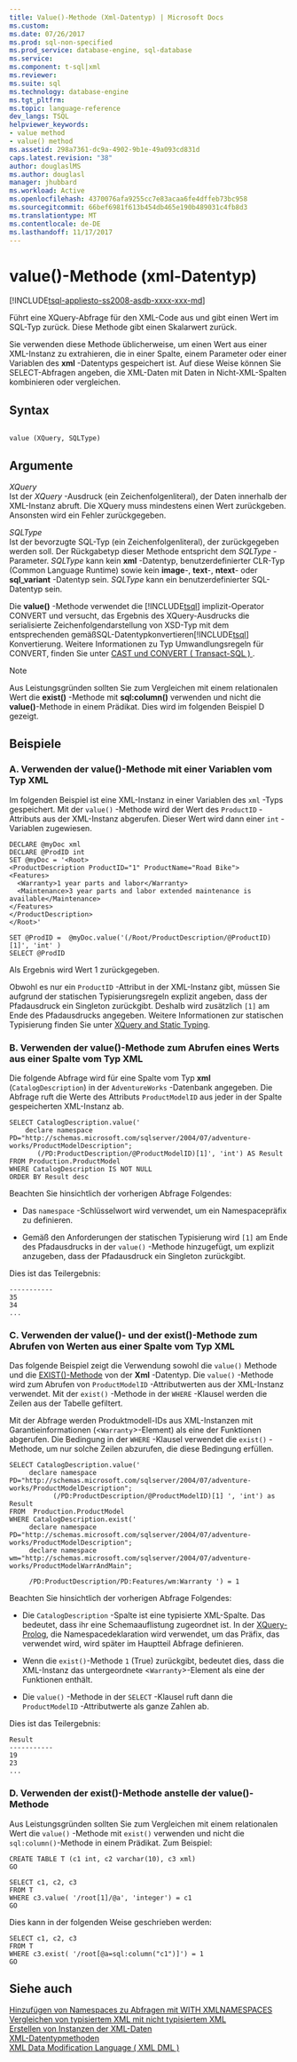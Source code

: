```yaml
---
title: Value()-Methode (Xml-Datentyp) | Microsoft Docs
ms.custom: 
ms.date: 07/26/2017
ms.prod: sql-non-specified
ms.prod_service: database-engine, sql-database
ms.service: 
ms.component: t-sql|xml
ms.reviewer: 
ms.suite: sql
ms.technology: database-engine
ms.tgt_pltfrm: 
ms.topic: language-reference
dev_langs: TSQL
helpviewer_keywords:
- value method
- value() method
ms.assetid: 298a7361-dc9a-4902-9b1e-49a093cd831d
caps.latest.revision: "38"
author: douglaslMS
ms.author: douglasl
manager: jhubbard
ms.workload: Active
ms.openlocfilehash: 4370076afa9255cc7e83acaa6fe4dffeb73bc958
ms.sourcegitcommit: 66bef6981f613b454db465e190b489031c4fb8d3
ms.translationtype: MT
ms.contentlocale: de-DE
ms.lasthandoff: 11/17/2017
---
```

# <a name="value-method-xml-data-type"></a>value()-Methode (xml-Datentyp)
[!INCLUDE[tsql-appliesto-ss2008-asdb-xxxx-xxx-md](../../includes/tsql-appliesto-ss2008-asdb-xxxx-xxx-md.md)]

  Führt eine XQuery-Abfrage für den XML-Code aus und gibt einen Wert im SQL-Typ zurück. Diese Methode gibt einen Skalarwert zurück.  
  
 Sie verwenden diese Methode üblicherweise, um einen Wert aus einer XML-Instanz zu extrahieren, die in einer Spalte, einem Parameter oder einer Variablen des **xml** -Datentyps gespeichert ist. Auf diese Weise können Sie SELECT-Abfragen angeben, die XML-Daten mit Daten in Nicht-XML-Spalten kombinieren oder vergleichen.  
  
## <a name="syntax"></a>Syntax  
  
```  
  
value (XQuery, SQLType)  
```  
  
## <a name="arguments"></a>Argumente  
 *XQuery*  
 Ist der *XQuery* -Ausdruck (ein Zeichenfolgenliteral), der Daten innerhalb der XML-Instanz abruft. Die XQuery muss mindestens einen Wert zurückgeben. Ansonsten wird ein Fehler zurückgegeben.  
  
 *SQLType*  
 Ist der bevorzugte SQL-Typ (ein Zeichenfolgenliteral), der zurückgegeben werden soll. Der Rückgabetyp dieser Methode entspricht dem *SQLType* -Parameter. *SQLType* kann kein **xml** -Datentyp, benutzerdefinierter CLR-Typ (Common Language Runtime) sowie kein **image**-, **text**-, **ntext**- oder **sql_variant** -Datentyp sein. *SQLType* kann ein benutzerdefinierter SQL-Datentyp sein.  
  
 Die **value()** -Methode verwendet die [!INCLUDE[tsql](../../includes/tsql-md.md)] implizit-Operator CONVERT und versucht, das Ergebnis des XQuery-Ausdrucks die serialisierte Zeichenfolgendarstellung von XSD-Typ mit dem entsprechenden gemäßSQL-Datentypkonvertieren[!INCLUDE[tsql](../../includes/tsql-md.md)] Konvertierung. Weitere Informationen zu Typ Umwandlungsregeln für CONVERT, finden Sie unter [CAST und CONVERT &#40; Transact-SQL &#41; ](../../t-sql/functions/cast-and-convert-transact-sql.md).  
  
> [!NOTE]  
>  Aus Leistungsgründen sollten Sie zum Vergleichen mit einem relationalen Wert die **exist()** -Methode mit **sql:column()** verwenden und nicht die **value()**-Methode in einem Prädikat. Dies wird im folgenden Beispiel D gezeigt.  
  
## <a name="examples"></a>Beispiele  
  
### <a name="a-using-the-value-method-against-an-xml-type-variable"></a>A. Verwenden der value()-Methode mit einer Variablen vom Typ XML  
 Im folgenden Beispiel ist eine XML-Instanz in einer Variablen des `xml` -Typs gespeichert. Mit der `value()` -Methode wird der Wert des `ProductID` -Attributs aus der XML-Instanz abgerufen. Dieser Wert wird dann einer `int` -Variablen zugewiesen.  
  
```  
DECLARE @myDoc xml  
DECLARE @ProdID int  
SET @myDoc = '<Root>  
<ProductDescription ProductID="1" ProductName="Road Bike">  
<Features>  
  <Warranty>1 year parts and labor</Warranty>  
  <Maintenance>3 year parts and labor extended maintenance is available</Maintenance>  
</Features>  
</ProductDescription>  
</Root>'  
  
SET @ProdID =  @myDoc.value('(/Root/ProductDescription/@ProductID)[1]', 'int' )  
SELECT @ProdID  
```  
  
 Als Ergebnis wird Wert 1 zurückgegeben.  
  
 Obwohl es nur ein `ProductID` -Attribut in der XML-Instanz gibt, müssen Sie aufgrund der statischen Typisierungsregeln explizit angeben, dass der Pfadausdruck ein Singleton zurückgibt. Deshalb wird zusätzlich `[1]` am Ende des Pfadausdrucks angegeben. Weitere Informationen zur statischen Typisierung finden Sie unter [XQuery and Static Typing](../../xquery/xquery-and-static-typing.md).  
  
### <a name="b-using-the-value-method-to-retrieve-a-value-from-an-xml-type-column"></a>B. Verwenden der value()-Methode zum Abrufen eines Werts aus einer Spalte vom Typ XML  
 Die folgende Abfrage wird für eine Spalte vom Typ **xml** (`CatalogDescription`) in der `AdventureWorks` -Datenbank angegeben. Die Abfrage ruft die Werte des Attributs `ProductModelID` aus jeder in der Spalte gespeicherten XML-Instanz ab.  
  
```  
SELECT CatalogDescription.value('             
    declare namespace PD="http://schemas.microsoft.com/sqlserver/2004/07/adventure-works/ProductModelDescription";             
       (/PD:ProductDescription/@ProductModelID)[1]', 'int') AS Result             
FROM Production.ProductModel             
WHERE CatalogDescription IS NOT NULL             
ORDER BY Result desc             
```  
  
 Beachten Sie hinsichtlich der vorherigen Abfrage Folgendes:  
  
-   Das `namespace` -Schlüsselwort wird verwendet, um ein Namespacepräfix zu definieren.  
  
-   Gemäß den Anforderungen der statischen Typisierung wird `[1]` am Ende des Pfadausdrucks in der `value()` -Methode hinzugefügt, um explizit anzugeben, dass der Pfadausdruck ein Singleton zurückgibt.  
  
 Dies ist das Teilergebnis:  
  
```  
-----------  
35           
34           
...  
```  
  
### <a name="c-using-the-value-and-exist-methods-to-retrieve-values-from-an-xml-type-column"></a>C. Verwenden der value()- und der exist()-Methode zum Abrufen von Werten aus einer Spalte vom Typ XML  
 Das folgende Beispiel zeigt die Verwendung sowohl die `value()` Methode und die [EXIST()-Methode](../../t-sql/xml/exist-method-xml-data-type.md) von der **Xml** -Datentyp. Die `value()` -Methode wird zum Abrufen von `ProductModelID` -Attributwerten aus der XML-Instanz verwendet. Mit der `exist()` -Methode in der `WHERE` -Klausel werden die Zeilen aus der Tabelle gefiltert.  
  
 Mit der Abfrage werden Produktmodell-IDs aus XML-Instanzen mit Garantieinformationen (<`Warranty`>-Element) als eine der Funktionen abgerufen. Die Bedingung in der `WHERE` -Klausel verwendet die `exist()` -Methode, um nur solche Zeilen abzurufen, die diese Bedingung erfüllen.  
  
```  
SELECT CatalogDescription.value('  
     declare namespace PD="http://schemas.microsoft.com/sqlserver/2004/07/adventure-works/ProductModelDescription";  
           (/PD:ProductDescription/@ProductModelID)[1] ', 'int') as Result  
FROM  Production.ProductModel  
WHERE CatalogDescription.exist('  
     declare namespace PD="http://schemas.microsoft.com/sqlserver/2004/07/adventure-works/ProductModelDescription";  
     declare namespace wm="http://schemas.microsoft.com/sqlserver/2004/07/adventure-works/ProductModelWarrAndMain";  
  
     /PD:ProductDescription/PD:Features/wm:Warranty ') = 1  
```  
  
 Beachten Sie hinsichtlich der vorherigen Abfrage Folgendes:  
  
-   Die `CatalogDescription` -Spalte ist eine typisierte XML-Spalte. Das bedeutet, dass ihr eine Schemaauflistung zugeordnet ist. In der [XQuery-Prolog](../../xquery/modules-and-prologs-xquery-prolog.md), die Namespacedeklaration wird verwendet, um das Präfix, das verwendet wird, wird später im Hauptteil Abfrage definieren.  
  
-   Wenn die `exist()`-Methode `1` (True) zurückgibt, bedeutet dies, dass die XML-Instanz das untergeordnete <`Warranty`>-Element als eine der Funktionen enthält.  
  
-   Die `value()` -Methode in der `SELECT` -Klausel ruft dann die `ProductModelID` -Attributwerte als ganze Zahlen ab.  
  
 Dies ist das Teilergebnis:  
  
```  
Result       
-----------  
19           
23           
...  
```  
  
### <a name="d-using-the-exist-method-instead-of-the-value-method"></a>D. Verwenden der exist()-Methode anstelle der value()-Methode  
 Aus Leistungsgründen sollten Sie zum Vergleichen mit einem relationalen Wert die `value()` -Methode mit `exist()` verwenden und nicht die `sql:column()`-Methode in einem Prädikat. Zum Beispiel:  
  
```  
CREATE TABLE T (c1 int, c2 varchar(10), c3 xml)  
GO  
  
SELECT c1, c2, c3   
FROM T  
WHERE c3.value( '/root[1]/@a', 'integer') = c1  
GO  
```  
  
 Dies kann in der folgenden Weise geschrieben werden:  
  
```  
SELECT c1, c2, c3   
FROM T  
WHERE c3.exist( '/root[@a=sql:column("c1")]') = 1  
GO  
```  
  
## <a name="see-also"></a>Siehe auch  
 [Hinzufügen von Namespaces zu Abfragen mit WITH XMLNAMESPACES](../../relational-databases/xml/add-namespaces-to-queries-with-with-xmlnamespaces.md)   
 [Vergleichen von typisiertem XML mit nicht typisiertem XML](../../relational-databases/xml/compare-typed-xml-to-untyped-xml.md)   
 [Erstellen von Instanzen der XML-Daten](../../relational-databases/xml/create-instances-of-xml-data.md)   
 [XML-Datentypmethoden](../../t-sql/xml/xml-data-type-methods.md)   
 [XML Data Modification Language &#40; XML DML &#41;](../../t-sql/xml/xml-data-modification-language-xml-dml.md)  
  
  
